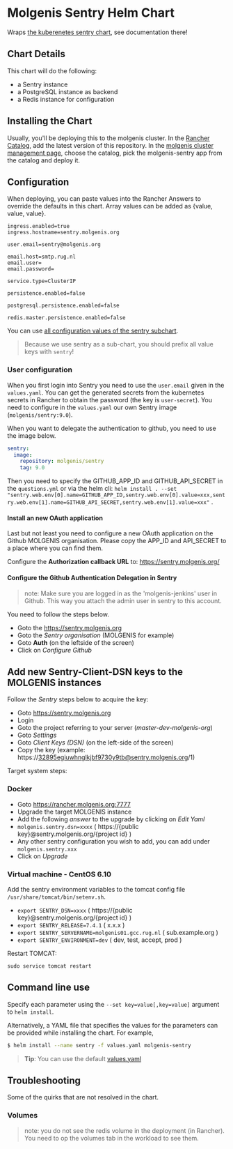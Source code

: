# Molgenis Sentry Helm Chart

Wraps [the kuberenetes sentry chart](https://github.com/kubernetes/charts/tree/master/stable/sentry), see documentation there!

## Chart Details

This chart will do the following:

- a Sentry instance
- a PostgreSQL instance as backend
- a Redis instance for configuration

## Installing the Chart

Usually, you'll be deploying this to the molgenis cluster.
In the [Rancher Catalog](https://rancher.molgenis.org:7777/g/catalog), add the latest version of this repository.
In the [molgenis cluster management page](https://rancher.molgenis.org:7777/p/c-rrz2w:p-fsjx8/apps), choose the 
catalog, pick the molgenis-sentry app from the catalog and deploy it.

## Configuration
When deploying, you can paste values into the Rancher Answers to override the defaults in this chart.
Array values can be added as {value, value, value}.
```
ingress.enabled=true
ingress.hostname=sentry.molgenis.org

user.email=sentry@molgenis.org

email.host=smtp.rug.nl
email.user=
email.password=

service.type=ClusterIP

persistence.enabled=false

postgresql.persistence.enabled=false

redis.master.persistence.enabled=false
```

You can use [all configuration values of the sentry subchart](https://github.com/kubernetes/charts/tree/master/stable/sentry).
> Because we use sentry as a sub-chart, you should prefix all value keys with `sentry`!

### User configuration 
When you first login into Sentry you need to use the ```user.email``` given in the ```values.yaml```. You can get the generated secrets from the kubernetes secrets in Rancher to obtain the password (the key is ```user-secret```).
You need to configure in the ```values.yaml``` our own Sentry image (```molgenis/sentry:9.0```).

When you want to delegate the authentication to github, you need to use the image below.

```yaml
sentry:
  image:
    repository: molgenis/sentry
    tag: 9.0 
``` 

Then you need to specify the GITHUB_APP_ID and GITHUB_API_SECRET in the ```questions.yml``` or via the helm cli: ```helm install . --set "sentry.web.env[0].name=GITHUB_APP_ID,sentry.web.env[0].value=xxx,sentry.web.env[1].name=GITHUB_API_SECRET,sentry.web.env[1].value=xxx"``` .

#### Install an new OAuth application
Last but not least you need to configure a new OAuth application on the Github MOLGENIS organisation.
Please copy the APP_ID and API_SECRET to a place where you can find them.

Configure the **Authorization callback URL** to: https://sentry.molgenis.org/

#### Configure the Github Authentication Delegation in Sentry
> note: Make sure you are logged in as the 'molgenis-jenkins' user in Github. This way you attach the admin user in sentry to this account.
        
You need to follow the steps below.

- Goto the https://sentry.molgenis.org
- Goto the *Sentry organisation* (MOLGENIS for example)
- Goto **Auth** (on the leftside of the screen)
- Click on *Configure Github*

## Add new Sentry-Client-DSN keys to the MOLGENIS instances
Follow the *Sentry* steps below to acquire the key:

- Goto https://sentry.molgenis.org
- Login
- Goto the project referring to your server (*master-dev-molgenis-org*)
- Goto *Settings*
- Goto *Client Keys (DSN)* (on the left-side of the screen)
- Copy the key (example: https://32895egiuwhnglkjbf9730y9tb@sentry.molgenis.org/1)

Target system steps:

### Docker
- Goto https://rancher.molgenis.org:7777
- Upgrade the target MOLGENIS instance
- Add the following *answer* to the upgrade by clicking on *Edit Yaml*
- ```molgenis.sentry.dsn=xxxx``` ( https://{public key}@sentry.molgenis.org/{project id} )
- Any other sentry configuration you wish to add, you can add under `molgenis.sentry.xxx`
- Click on *Upgrade*

### Virtual machine - CentOS 6.10

Add the sentry environment variables to the tomcat config file ```/usr/share/tomcat/bin/setenv.sh```.

- ```export SENTRY_DSN=xxxx``` ( https://{public key}@sentry.molgenis.org/{project id} )
- ```export SENTRY_RELEASE=7.4.1``` ( x.x.x )
- ```export SENTRY_SERVERNAME=molgenis01.gcc.rug.nl``` ( sub.example.org )
- ```export SENTRY_ENVIRONMENT=dev``` ( dev, test, accept, prod )

Restart TOMCAT:

```sudo service tomcat restart```

## Command line use
Specify each parameter using the `--set key=value[,key=value]` argument to `helm install`.

Alternatively, a YAML file that specifies the values for the parameters can be provided while installing the chart.
For example,

```bash
$ helm install --name sentry -f values.yaml molgenis-sentry
```

> **Tip**: You can use the default [values.yaml](values.yaml)

## Troubleshooting
Some of the quirks that are not resolved in the chart.

### Volumes
>note: you do not see the redis volume in the deployment (in Rancher). You need to op the volumes tab in the workload to see them.


